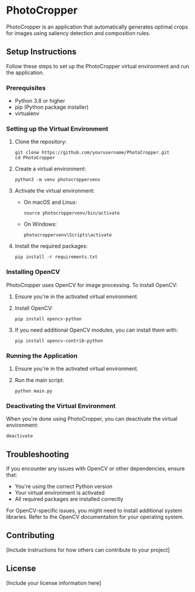 # PhotoCropper

PhotoCropper is an application that automatically generates optimal crops for images using saliency detection and composition rules.

## Setup Instructions

Follow these steps to set up the PhotoCropper virtual environment and run the application.

### Prerequisites

- Python 3.8 or higher
- pip (Python package installer)
- virtualenv

### Setting up the Virtual Environment

1. Clone the repository:

   ```
   git clone https://github.com/yourusername/PhotoCropper.git
   cd PhotoCropper
   ```

2. Create a virtual environment:

   ```
   python3 -m venv photocroppervenv
   ```

3. Activate the virtual environment:

   - On macOS and Linux:
     ```
     source photocroppervenv/bin/activate
     ```
   - On Windows:
     ```
     photocroppervenv\Scripts\activate
     ```

4. Install the required packages:
   ```
   pip install -r requirements.txt
   ```

### Installing OpenCV

PhotoCropper uses OpenCV for image processing. To install OpenCV:

1. Ensure you're in the activated virtual environment.

2. Install OpenCV:

   ```
   pip install opencv-python
   ```

3. If you need additional OpenCV modules, you can install them with:
   ```
   pip install opencv-contrib-python
   ```

### Running the Application

1. Ensure you're in the activated virtual environment.

2. Run the main script:
   ```
   python main.py
   ```

### Deactivating the Virtual Environment

When you're done using PhotoCropper, you can deactivate the virtual environment:

```
deactivate
```

## Troubleshooting

If you encounter any issues with OpenCV or other dependencies, ensure that:

- You're using the correct Python version
- Your virtual environment is activated
- All required packages are installed correctly

For OpenCV-specific issues, you might need to install additional system libraries. Refer to the OpenCV documentation for your operating system.

## Contributing

[Include instructions for how others can contribute to your project]

## License

[Include your license information here]
